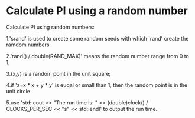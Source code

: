 # Calculate PI using a random number
 Calculate PI using random numbers:

 1.'srand' is used to create some random seeds with which 'rand' create the ramdom numbers

 2.'rand() / double(RAND_MAX)' means the random number range from 0 to 1;

 3.(x,y) is a random point in the unit square;

 4.if 'z=x * x + y * y' is euqal or small than 1, then the random point is in the unit circle
 
 5.use 'std::cout << "The run time is: " << (double)clock() / CLOCKS_PER_SEC << "s" << std::endl' to output the run time.
